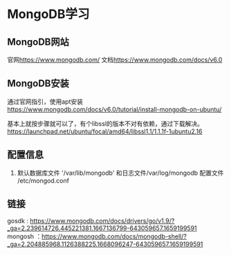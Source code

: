# MongoDB学习

## MongoDB网站

官网<https://www.mongodb.com/>
文档<https://www.mongodb.com/docs/v6.0>

## MongoDB安装

通过官网指引，使用apt安装<https://www.mongodb.com/docs/v6.0/tutorial/install-mongodb-on-ubuntu/>

基本上就按步骤就可以了，有个libssl的版本不对有依赖，通过下载解决。https://launchpad.net/ubuntu/focal/amd64/libssl1.1/1.1.1f-1ubuntu2.16

## 配置信息

1. 默认数据库文件 '/var/lib/mongodb' 和日志文件/var/log/mongodb
配置文件 /etc/mongod.conf 

## 链接
gosdk : https://www.mongodb.com/docs/drivers/go/v1.9/?_ga=2.239614726.445221381.1667136799-643059657.1659199591
mongosh ：https://www.mongodb.com/docs/mongodb-shell/?_ga=2.204885968.1126388225.1668096247-643059657.1659199591
